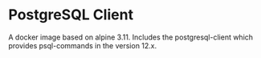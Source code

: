 # PostgreSQL Client

A docker image based on alpine 3.11. Includes the postgresql-client which provides psql-commands in the version 12.x.